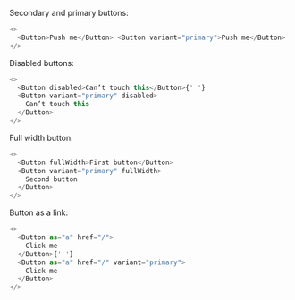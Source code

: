 Secondary and primary buttons:

```js
<>
  <Button>Push me</Button> <Button variant="primary">Push me</Button>
</>
```

Disabled buttons:

```js
<>
  <Button disabled>Can’t touch this</Button>{' '}
  <Button variant="primary" disabled>
    Can’t touch this
  </Button>
</>
```

Full width button:

```js
<>
  <Button fullWidth>First button</Button>
  <Button variant="primary" fullWidth>
    Second button
  </Button>
</>
```

Button as a link:

```js
<>
  <Button as="a" href="/">
    Click me
  </Button>{' '}
  <Button as="a" href="/" variant="primary">
    Click me
  </Button>
</>
```
